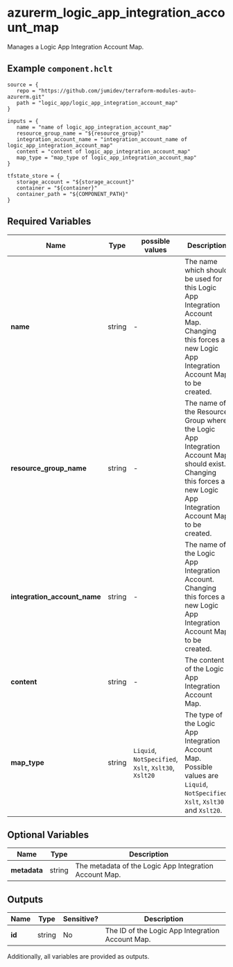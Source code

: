 # azurerm_logic_app_integration_account_map

Manages a Logic App Integration Account Map.

## Example `component.hclt`

```hcl
source = {
   repo = "https://github.com/jumidev/terraform-modules-auto-azurerm.git"   
   path = "logic_app/logic_app_integration_account_map"   
}

inputs = {
   name = "name of logic_app_integration_account_map"   
   resource_group_name = "${resource_group}"   
   integration_account_name = "integration_account_name of logic_app_integration_account_map"   
   content = "content of logic_app_integration_account_map"   
   map_type = "map_type of logic_app_integration_account_map"   
}

tfstate_store = {
   storage_account = "${storage_account}"   
   container = "${container}"   
   container_path = "${COMPONENT_PATH}"   
}

```

## Required Variables

| Name | Type |  possible values |  Description |
| ---- | --------- |  ----------- | ----------- |
| **name** | string |  -  |  The name which should be used for this Logic App Integration Account Map. Changing this forces a new Logic App Integration Account Map to be created. | 
| **resource_group_name** | string |  -  |  The name of the Resource Group where the Logic App Integration Account Map should exist. Changing this forces a new Logic App Integration Account Map to be created. | 
| **integration_account_name** | string |  -  |  The name of the Logic App Integration Account. Changing this forces a new Logic App Integration Account Map to be created. | 
| **content** | string |  -  |  The content of the Logic App Integration Account Map. | 
| **map_type** | string |  `Liquid`, `NotSpecified`, `Xslt`, `Xslt30`, `Xslt20`  |  The type of the Logic App Integration Account Map. Possible values are `Liquid`, `NotSpecified`, `Xslt`, `Xslt30` and `Xslt20`. | 

## Optional Variables

| Name | Type |  Description |
| ---- | --------- |  ----------- |
| **metadata** | string |  The metadata of the Logic App Integration Account Map. | 



## Outputs

| Name | Type | Sensitive? | Description |
| ---- | ---- | --------- | --------- |
| **id** | string | No  | The ID of the Logic App Integration Account Map. | 

Additionally, all variables are provided as outputs.

